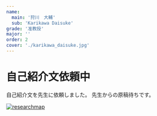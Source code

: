 ```yaml
---
name:
  main: '狩川　大輔'
  sub: 'Karikawa Daisuke'
grade: '准教授'
major: ''
order: 2
cover: './karikawa_daisuke.jpg'
---
```


# 自己紹介文依頼中

自己紹介文を先生に依頼しました。
先生からの原稿待ちです。

[![researchmap](https://researchmap.jp/outline/img/researchmap130.gif)](https://researchmap.jp/read0140743)
